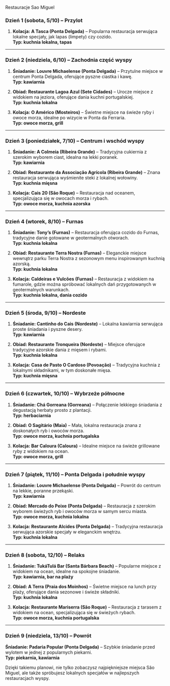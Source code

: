 Restauracje Sao Miguel 

### Dzień 1 (sobota, 5/10) – Przylot  
1. **Kolacja: A Tasca (Ponta Delgada)** – Popularna restauracja serwująca lokalne specjały, jak lapas (limpety) czy cozido.  
   **Typ: kuchnia lokalna, tapas**  

---

### Dzień 2 (niedziela, 6/10) – Zachodnia część wyspy  
1. **Śniadanie: Louvre Michaelense (Ponta Delgada)** – Przytulne miejsce w centrum Ponta Delgada, oferujące pyszne ciastka i kawę.  
   **Typ: kawiarnia**  

2. **Obiad: Restaurante Lagoa Azul (Sete Cidades)** – Urocze miejsce z widokiem na jeziora, oferujące dania kuchni portugalskiej.  
   **Typ: kuchnia lokalna**  

3. **Kolacja: O Américo (Mosteiros)** – Świetne miejsce na świeże ryby i owoce morza, idealne po wizycie w Ponta da Ferraria.  
   **Typ: owoce morza, grill**  

---

### Dzień 3 (poniedziałek, 7/10) – Centrum i wschód wyspy  
1. **Śniadanie: A Colmeia (Ribeira Grande)** – Tradycyjna cukiernia z szerokim wyborem ciast, idealna na lekki poranek.  
   **Typ: kawiarnia**  

2. **Obiad: Restaurante da Associação Agrícola (Ribeira Grande)** – Znana restauracja serwująca wyśmienite steki z lokalnej wołowiny.  
   **Typ: kuchnia mięsna**  

3. **Kolacja: Cais 20 (São Roque)** – Restauracja nad oceanem, specjalizująca się w owocach morza i rybach.  
   **Typ: owoce morza, kuchnia azorska**  

---

### Dzień 4 (wtorek, 8/10) – Furnas  
1. **Śniadanie: Tony’s (Furnas)** – Restauracja oferująca cozido do Furnas, tradycyjne danie gotowane w geotermalnych otworach.  
   **Typ: kuchnia lokalna**  

2. **Obiad: Restaurante Terra Nostra (Furnas)** – Eleganckie miejsce wewnątrz parku Terra Nostra z sezonowym menu inspirowanym kuchnią azorską.  
   **Typ: kuchnia lokalna**  

3. **Kolacja: Caldeiras e Vulcões (Furnas)** – Restauracja z widokiem na fumarole, gdzie można spróbować lokalnych dań przygotowanych w geotermalnych warunkach.  
   **Typ: kuchnia lokalna, dania cozido**  

---

### Dzień 5 (środa, 9/10) – Nordeste  
1. **Śniadanie: Cantinho do Cais (Nordeste)** – Lokalna kawiarnia serwująca proste śniadania i pyszne desery.  
   **Typ: kawiarnia**  

2. **Obiad: Restaurante Tronqueira (Nordeste)** – Miejsce oferujące tradycyjne azorskie dania z mięsem i rybami.  
   **Typ: kuchnia lokalna**  

3. **Kolacja: Casa de Pasto O Cardoso (Povoação)** – Tradycyjna kuchnia z lokalnymi składnikami, w tym doskonałe mięsa.  
   **Typ: kuchnia mięsna**  

---

### Dzień 6 (czwartek, 10/10) – Wybrzeże północne  
1. **Śniadanie: Chá Gorreana (Gorreana)** – Połączenie lekkiego śniadania z degustacją herbaty prosto z plantacji.  
   **Typ: herbaciarnia**  

2. **Obiad: O Sagitário (Maia)** – Mała, lokalna restauracja znana z doskonałych ryb i owoców morza.  
   **Typ: owoce morza, kuchnia portugalska**  

3. **Kolacja: Bar Caloura (Caloura)** – Idealne miejsce na świeże grillowane ryby z widokiem na ocean.  
   **Typ: owoce morza, grill**  

---

### Dzień 7 (piątek, 11/10) – Ponta Delgada i południe wyspy  
1. **Śniadanie: Louvre Michaelense (Ponta Delgada)** – Powrót do centrum na lekkie, poranne przekąski.  
   **Typ: kawiarnia**  

2. **Obiad: Mercado do Peixe (Ponta Delgada)** – Restauracja z szerokim wyborem świeżych ryb i owoców morza w samym sercu miasta.  
   **Typ: owoce morza, kuchnia lokalna**  

3. **Kolacja: Restaurante Alcides (Ponta Delgada)** – Tradycyjna restauracja serwująca azorskie specjały w eleganckim wnętrzu.  
   **Typ: kuchnia lokalna**  

---

### Dzień 8 (sobota, 12/10) – Relaks  
1. **Śniadanie: TukáTulá Bar (Santa Bárbara Beach)** – Popularne miejsce z widokiem na ocean, idealne na spokojne śniadanie.  
   **Typ: kawiarnia, bar na plaży**  

2. **Obiad: A Terra (Praia dos Moinhos)** – Świetne miejsce na lunch przy plaży, oferujące dania sezonowe i świeże składniki.  
   **Typ: kuchnia lokalna**  

3. **Kolacja: Restaurante Mariserra (São Roque)** – Restauracja z tarasem z widokiem na ocean, specjalizująca się w świeżych rybach.  
   **Typ: owoce morza, kuchnia portugalska**  

---

### Dzień 9 (niedziela, 13/10) – Powrót  
**Śniadanie: Padaria Popular (Ponta Delgada)** – Szybkie śniadanie przed wylotem w jednej z popularnych piekarni.  
**Typ: piekarnia, kawiarnia**  

Dzięki takiemu planowi, nie tylko zobaczysz najpiękniejsze miejsca São Miguel, ale także spróbujesz lokalnych specjałów w najlepszych restauracjach wyspy.